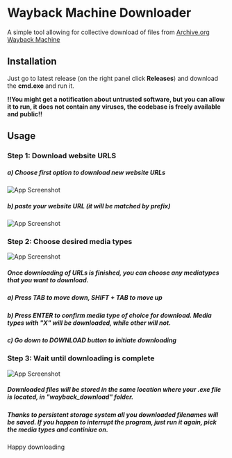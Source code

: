 # Wayback Machine Downloader

A simple tool allowing for collective download of files from [Archive.org Wayback Machine](https://web.archive.org/)

## Installation

Just go to latest release (on the right panel click **Releases**) and download the **cmd.exe** and run it.

**!!You might get a notification about untrusted software, but you can allow it to run, it does not contain any viruses, the codebase is freely available and public!!**

## Usage

### Step 1: Download website URLS

##### a) Choose first option to download new website URLs

![App Screenshot](https://raw.githubusercontent.com/David0z/WaybackMachineDownloader/refs/heads/main/screenshots/1.jpg)

##### b) paste your website URL (it will be matched by prefix)

![App Screenshot](https://raw.githubusercontent.com/David0z/WaybackMachineDownloader/refs/heads/main/screenshots/2.jpg)

### Step 2: Choose desired media types

![App Screenshot](https://raw.githubusercontent.com/David0z/WaybackMachineDownloader/refs/heads/main/screenshots/3.jpg)

##### Once downloading of URLs is finished, you can choose any mediatypes that you want to download.

##### a) Press TAB to move down, SHIFT + TAB to move up

##### b) Press ENTER to confirm media type of choice for download. Media types with "X" will be downloaded, while other will not.

##### c) Go down to DOWNLOAD button to initiate downloading

### Step 3: Wait until downloading is complete

![App Screenshot](https://raw.githubusercontent.com/David0z/WaybackMachineDownloader/refs/heads/main/screenshots/4.jpg)

##### Downloaded files will be stored in the same location where your .exe file is located, in "wayback_download" folder.

##### Thanks to persistent storage system all you downloaded filenames will be saved. If you happen to interrupt the program, just run it again, pick the media types and continiue on.

Happy downloading
